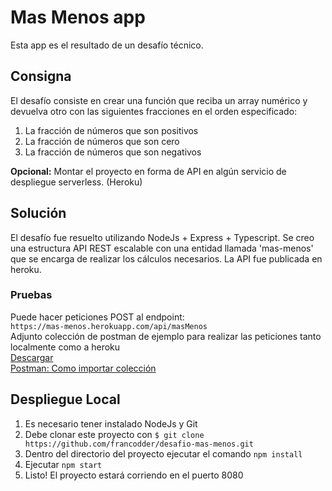 # Mas Menos app
Esta app es el resultado de un desafío técnico.

## Consigna
El desafío consiste en crear una función que reciba un array numérico y devuelva otro con las siguientes fracciones en el orden especificado:
1. La fracción de números que son positivos
2. La fracción de números que son cero
3. La fracción de números que son negativos

**Opcional:** Montar el proyecto en forma de API en algún servicio de despliegue serverless. (Heroku)

## Solución
El desafío fue resuelto utilizando NodeJs + Express + Typescript. Se creo una estructura API REST escalable con una entidad llamada 'mas-menos' que se encarga de realizar los cálculos necesarios. La API fue publicada en heroku.

### Pruebas
Puede hacer peticiones POST al endpoint: <br/>
`https://mas-menos.herokuapp.com/api/masMenos` <br/>
Adjunto colección de postman de ejemplo para realizar las peticiones tanto localmente como a heroku<br/>
<a href="https://www.mediafire.com/file/t9oc3316hzcwohc/Mas_Menos.postman_collection.json/file" target="_blank">Descargar</a> <br/>
<a href="https://youtu.be/IJfI4BsxSgE?t=103" target="_blank">Postman: Como importar colección</a>


## Despliegue Local
1. Es necesario tener instalado NodeJs y Git
2. Debe clonar este proyecto con `$ git clone https://github.com/francodder/desafio-mas-menos.git`
3. Dentro del directorio del proyecto ejecutar el comando `npm install`
4. Ejecutar `npm start`
5. Listo! El proyecto estará corriendo en el puerto 8080
